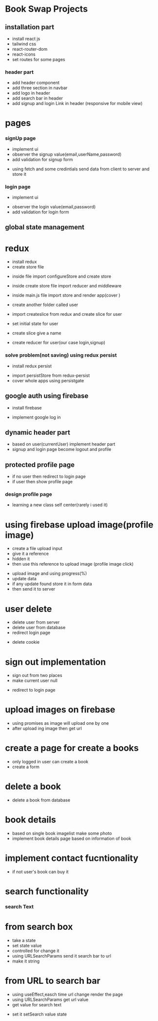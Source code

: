# Book Swap Projects

## installation part

- install react js
- tailwind css
- react-router-dom
- react-icons
- set routes for some pages

### header part

- add header component
- add three section in navbar
- add logo in header
- add search bar in header
- add signup and login Link in header (responsive for mobile view)

# pages

### signUp page

- implement ui
- observer the signup value(email,userName,password)
- add validation for signup form

* using fetch and some credintials send data from client to server and store it

### login page

- implement ui

* observer the login value(email,password)
* add validation for login form

## global state management

# redux

- install redux
- create store file

* inside file import configureStore and create store
* inside create store file import reducer and middleware
* inside main.js file import store and render app(cover )
* create another folder called user
* import createslice from redux and create slice for user
* set initial state for user
* create slice give a name

* create reducer for user(our case login,signup)

### solve problem(not saving) using redux persist

- install redux persist

* import persistStore from redux-persist
* cover whole apps using persistgate

## google auth using firebase

- install firebase

* implement google log in

## dynamic header part

- based on user(currentUser) implement header part
- signup and login page become logout and profile

## protected profile page

- if no user then redirect to login page
- if user then show profile page

### design profile page

- learning a new class self center(rarely i used it)

# using firebase upload image(profile image)

- create a file upload input
- give it a reference
- hidden it
- then use this reference to upload image (profile image click)

* upload image and using progress(%)
* update data
* if any update found store it in form data
* then send it to server

# user delete

- delete user from server
- delete user from database
- redirect login page

* delete cookie

# sign out implementation

- sign out from two places
- make current user null

* redirect to login page

# upload images on firebase

- using promises as image will upload one by one
- after upload ing image then get url

# create a page for create a books

- only logged in user can create a book
- create a form

# delete a book

- delete a book from database

# book details

- based on single book imagelist make some photo
- implement book details page based on information of book

# implement contact fucntionality

- if not user's book can buy it

# search functionality

### search Text

# from search box

- take a state
- set state value
- controlled for change it
- using URLSearchParams send it search bar to url
- make it string

# from URL to search bar

- using useEffect,easch time url change render the page
- using URLSearchParams get url value
- get value for search text

* set it setSearch value state
